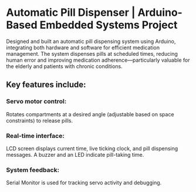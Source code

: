 # Automatic Pill Dispenser | Arduino-Based Embedded Systems Project

Designed and built an automatic pill dispensing system using Arduino, integrating both hardware and software for efficient medication management. The system dispenses pills at scheduled times, reducing human error and improving medication adherence—particularly valuable for the elderly and patients with chronic conditions.

## Key features include:

### Servo motor control: 
Rotates compartments at a desired angle (adjustable based on space constraints) to release pills.

### Real-time interface: 
LCD screen displays current time, live ticking clock, and pill dispensing messages. A buzzer and an LED indicate pill-taking time. 

### System feedback: 
Serial Monitor is used for tracking servo activity and debugging.
